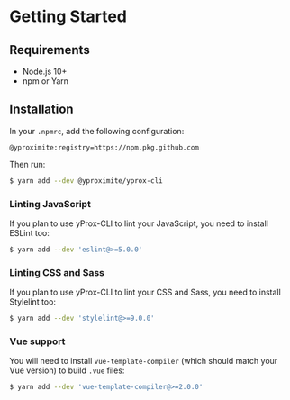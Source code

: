 # Getting Started

## Requirements

- Node.js 10+
- npm or Yarn

## Installation

In your `.npmrc`, add the following configuration:

```
@yproximite:registry=https://npm.pkg.github.com
```

Then run:

```bash
$ yarn add --dev @yproximite/yprox-cli
```

### Linting JavaScript

If you plan to use yProx-CLI to lint your JavaScript, you need to install ESLint too:

```bash
$ yarn add --dev 'eslint@>=5.0.0'
```

### Linting CSS and Sass

If you plan to use yProx-CLI to lint your CSS and Sass, you need to install Stylelint too:

```bash
$ yarn add --dev 'stylelint@>=9.0.0'
```

### Vue support

You will need to install `vue-template-compiler` (which should match your Vue version) to build `.vue` files:

```bash
$ yarn add --dev 'vue-template-compiler@>=2.0.0'
```
